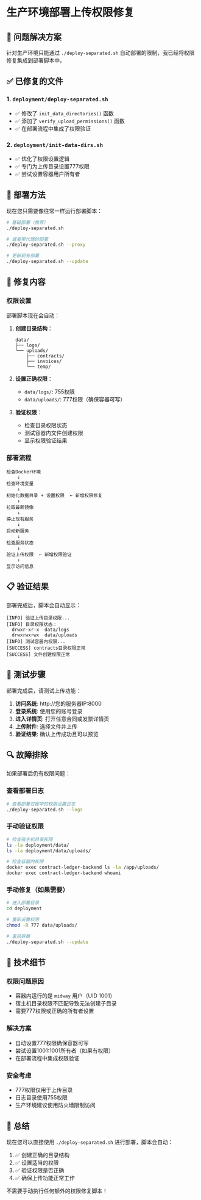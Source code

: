 # 生产环境部署上传权限修复

## 🎯 问题解决方案

针对生产环境只能通过 `./deploy-separated.sh` 自动部署的限制，我已经将权限修复集成到部署脚本中。

## ✅ 已修复的文件

### 1. `deployment/deploy-separated.sh`
- ✅ 修改了 `init_data_directories()` 函数
- ✅ 添加了 `verify_upload_permissions()` 函数
- ✅ 在部署流程中集成了权限验证

### 2. `deployment/init-data-dirs.sh`
- ✅ 优化了权限设置逻辑
- ✅ 专门为上传目录设置777权限
- ✅ 尝试设置容器用户所有者

## 🚀 部署方法

现在您只需要像往常一样运行部署脚本：

```bash
# 基础部署（推荐）
./deploy-separated.sh

# 或者带代理的部署
./deploy-separated.sh --proxy

# 更新现有部署
./deploy-separated.sh --update
```

## 🔧 修复内容

### 权限设置
部署脚本现在会自动：

1. **创建目录结构**：
   ```
   data/
   ├── logs/
   └── uploads/
       ├── contracts/
       ├── invoices/
       └── temp/
   ```

2. **设置正确权限**：
   - `data/logs/`: 755权限
   - `data/uploads/`: 777权限（确保容器可写）

3. **验证权限**：
   - 检查目录权限状态
   - 测试容器内文件创建权限
   - 显示权限验证结果

### 部署流程
```
检查Docker环境
    ↓
检查环境变量
    ↓
初始化数据目录 + 设置权限  ← 新增权限修复
    ↓
拉取最新镜像
    ↓
停止现有服务
    ↓
启动新服务
    ↓
检查服务状态
    ↓
验证上传权限  ← 新增权限验证
    ↓
显示访问信息
```

## 📋 验证结果

部署完成后，脚本会自动显示：

```
[INFO] 验证上传目录权限...
[INFO] 目录权限状态：
  drwxr-xr-x  data/logs
  drwxrwxrwx  data/uploads
[INFO] 测试容器内权限...
[SUCCESS] contracts目录权限正常
[SUCCESS] 文件创建权限正常
```

## 🧪 测试步骤

部署完成后，请测试上传功能：

1. **访问系统**: http://您的服务器IP:8000
2. **登录系统**: 使用您的账号登录
3. **进入详情页**: 打开任意合同或发票详情页
4. **上传附件**: 选择文件并上传
5. **验证结果**: 确认上传成功且可以预览

## 🔍 故障排除

如果部署后仍有权限问题：

### 查看部署日志
```bash
# 查看部署过程中的权限设置日志
./deploy-separated.sh --logs
```

### 手动验证权限
```bash
# 检查宿主机目录权限
ls -la deployment/data/
ls -la deployment/data/uploads/

# 检查容器内权限
docker exec contract-ledger-backend ls -la /app/uploads/
docker exec contract-ledger-backend whoami
```

### 手动修复（如果需要）
```bash
# 进入部署目录
cd deployment

# 重新设置权限
chmod -R 777 data/uploads/

# 重启容器
./deploy-separated.sh --update
```

## 📝 技术细节

### 权限问题原因
- 容器内运行的是 `midway` 用户（UID 1001）
- 宿主机目录权限不匹配导致无法创建子目录
- 需要777权限或正确的所有者设置

### 解决方案
- 自动设置777权限确保容器可写
- 尝试设置1001:1001所有者（如果有权限）
- 在部署流程中集成权限验证

### 安全考虑
- 777权限仅用于上传目录
- 日志目录使用755权限
- 生产环境建议使用防火墙限制访问

## 🎯 总结

现在您可以直接使用 `./deploy-separated.sh` 进行部署，脚本会自动：

1. ✅ 创建正确的目录结构
2. ✅ 设置适当的权限
3. ✅ 验证权限是否正确
4. ✅ 确保上传功能正常工作

不需要手动执行任何额外的权限修复脚本！
